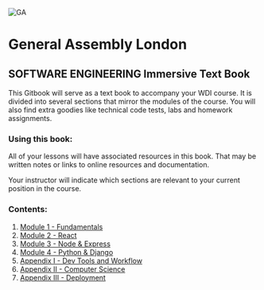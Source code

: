 ![GA](https://cloud.githubusercontent.com/assets/40461/8183776/469f976e-1432-11e5-8199-6ac91363302b.png)

# General Assembly London

## SOFTWARE ENGINEERING Immersive Text Book

This Gitbook will serve as a text book to accompany your WDI course. It is divided into several sections that mirror the modules of the course. You will also find extra goodies like technical code tests, labs and homework assignments.

### Using this book:

All of your lessons will have associated resources in this book. That may be written notes or links to online resources and documentation.

Your instructor will indicate which sections are relevant to your current position in the course.

### Contents:

1. [Module 1 - Fundamentals](module-01/README.md)
1. [Module 2 - React](module-02/README.md)
1. [Module 3 - Node & Express](module-03/README.md)
1. [Module 4 - Python & Django](module-04/readme.md)
1. [Appendix I - Dev Tools and Workflow](appendix-01/README.md)
1. [Appendix II - Computer Science](appendix-02/README.md)
1. [Appendix III - Deployment](appendix-03/README.md)
